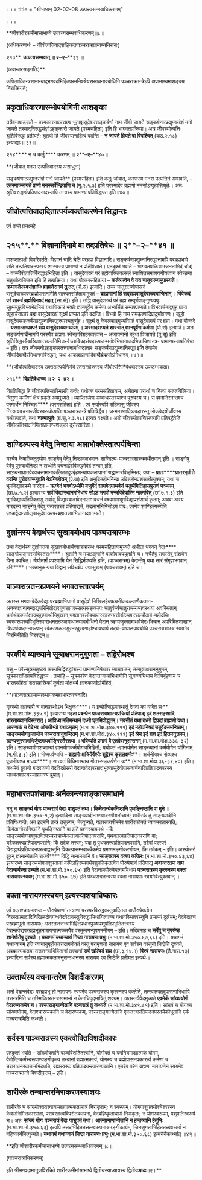 +++
title = "श्रीभाष्यम् 02-02-08 उत्पत्त्यसम्भवाधिकरणम्"

+++


**श्रीशारीरकमीमांसाभाष्ये उत्पत्त्यसम्भवाधिकरणम्॥८॥

(अधिकरणार्थः – जीवोत्पत्तिवादशङ्कितपाञ्चरात्राप्रामाण्यनिरासः)

२१३**. **उत्पत्यसम्भवात् ॥ २**–**२**–**३९ ॥

(अवान्तरसङ्गतिः)**

कपिलादितन्त्रसामान्याद्भगवदभिहितपरमनिश्श्रेयससाधनावबोधिनि पञ्चरात्रतन्त्रेऽपि अप्रामाण्यमाशङ्क्य निराक्रियते;

## प्रकृताधिकरणारम्भोपयोगिनी आशङ्का

तत्रैवमाशङ्कते – परमकारणात्परब्रह्म भूताद्वासुदेवात्सङ्कर्षणो नाम जीवो जायते सङ्कर्षणात्प्रद्युम्नसंज्ञं मनो जायते तस्मादनिरुद्धसंज्ञोऽहङ्कारो जायते (परमसंहिता) इति हि भागवतप्रक्रिया। अत्र जीवस्योत्पत्तिः श्रुतिविरुद्धा प्रतीयते; श्रुतयो हि जीवस्यानादित्वं वदन्ति – **न जायते म्रियते वा विपश्चित्** (कठ.२.१८) इत्याद्याः॥ ३९॥

२१४**.** न च कर्तुः**** करणम् ॥ २**–**२**–**४०॥

**(जीवात् मनस उत्पत्तिवादस्य असाधुता)

सङ्कर्षणात्प्रद्युम्नसंज्ञं मनो जायते** (परमसंहिता) इति कर्तुः जीवात्, करणस्य मनस उत्पत्तिर्न सम्भवति, – **एतस्माज्जायते प्राणो मनस्सर्वेन्द्रियाणि च** (मु.२.१.३) इति परस्मादेव ब्रह्मणो मनसोऽप्युत्पत्तिश्रुतेः। अतः श्रुतिवरुद्धार्थप्रतिपादनादस्यापि तन्त्रस्य प्रामाण्यं प्रतिषिद्ध्यत इति॥४०॥

## जीवोत्पत्तिवादादितात्पर्यव्यक्तीकरणेन सिद्धान्तः

एवं प्राप्ते प्रचक्ष्महे

## २१५**.** विज्ञानादिभावे वा तदप्रतिषेधः ॥ २**–**२**–**४१ ॥

वाशब्दात्पक्षो विपरिवर्तते; विज्ञानं चादि चेति परब्रह्म विज्ञानादि। सङ्कर्षणप्रद्युम्नानिरुद्धानामपि परब्रह्मभावे सति तत्प्रतिपादनपरस्य शास्त्रस्य प्रामाण्यं न प्रतिषिध्यते। एतदुक्तं भवति –
भागवतप्रक्रियामजनतामिदं चोद्यं – यज्जीवोत्पत्तिर्विरुद्धाऽभिहिता इति । वासुदेवाख्यं परं ब्रह्मैवाश्रितवत्सलं स्वाश्रितसमाश्रयणीयत्वाय स्वेच्छया चतुर्धाऽवतिष्ठत इति हि तत्प्रक्रिया। यथा पौष्करसंहितायां – **कर्तव्यत्वेन वै यत्र चातुरात्म्यमुपास्यते। क्रमागतैस्स्वसंज्ञाभिः ब्राह्मणैरागमं तु तत्** (पौ.सं) इत्यादि। तच्च चातुरात्म्योपासनं वासुदेवाख्यपरब्रह्मोपासनमिति सात्त्वतसंहितायामुक्तं – **ब्राह्मणानां हि सद्ब्रह्मवासुदेवाख्ययाजिनाम् । विवेकदं परं शास्त्रं ब्रह्मोपिनषदं महत्** (सा.सं)) इति। तद्धि वासुदेवाख्यं परं ब्रह्म सम्पूर्णषाङ्गुण्यवपुः सूक्ष्मव्यूहविभवभेदभिन्नं यथाधिकारं भक्तैः ज्ञानपूर्वेण कर्मणा अभ्यर्चितं सम्यक्प्राप्यते। विभवार्चनाद्व्यूहं प्राप्य व्यूहार्चनात्परं ब्रह्म वासुदेवाख्यं सूक्ष्मं प्राप्यत इति वदन्ति। विभवो हि नाम रामकृष्णादिप्रादुर्भावगणः। व्यूहो वासुदेवसङ्कर्षणप्रद्युम्नानिरुद्धरूपश्चतुर्व्यूहः। सूक्ष्मं तु केवलषाड्गुण्यविग्रहं वासुदेवाख्यं पर ब्रह्म। यथा पौष्करे – **यस्मात्सम्यक्परं ब्रह्म वासुदेवाख्यमव्ययम् । अस्मादवाप्यते शास्त्रात् ज्ञानपूर्वेण कर्मणा** (पौ.सं) इत्यादि। अतः सङ्कर्षणादीनामपि परस्यैव ब्रह्मणः स्वेच्छाविग्रहरूपत्वात् – अजायमानो बहुधा विजायते (पु.सू) इति श्रुतिसिद्धस्यैवाश्रितवात्सल्यनिमित्तस्वेच्छाविग्रहसंग्रहरूपजन्मनोऽभिधानात्तदभिधायिशास्त्र-
प्रामाण्यस्याप्रतिषेधः – इति। तत्र जीवमनोऽहङ्कारतत्त्वानामधिष्ठातारः सङ्कर्षणप्रद्युम्नानिरुद्धा इति तेषामेव जीवादिशब्दैरभिधानमविरुद्धम्; यथा आकाशप्राणादिशब्दैर्ब्रह्मणोऽभिधानम् ॥४१॥

**(जीवोत्पत्तिवादस्य उक्ततात्पर्यनिर्णये एतत्तन्त्रोक्तस्य जीवोत्पत्तिनिषेधवादस्य उपष्टम्भकता)

२१६**. **विप्रतिषेधाच्च ॥ २**–**२**–**४२ ॥**

विप्रतिषिद्धा हि जीवोत्पत्तिस्तस्मिन्नपि तन्त्रे; यथोक्तं परमसंहितायाम्, अचेतना परार्था च नित्या सततविक्रिया। त्रिगुणा कर्मिणां क्षेत्रं प्रकृते रूपमुच्यते॥ व्याप्तिरूपेण सम्बन्धस्तस्याश्च पुरुषस्य च। स ह्यनादिरनन्तश्च परमार्थेन निश्चितः**** (परमसंहिता) इति। एवं सर्वास्वपि संहितासु जीवस्य नित्यत्ववचनाज्जीवस्वरूपोत्पत्तिः पञ्चरात्रतन्त्रे प्रतिषिद्धैव। जन्ममरणादिव्यवहारस्तु लोकवेदयोर्जीवस्य यथोपपद्यते, तथा **नात्माश्रुतेः** (ब्र.सू.२.३.१८) इत्यत्र वक्ष्यते। अतो जीवस्योत्पत्तिस्तत्रापि प्रतिषद्धैवेति जीवोत्पत्तिवादनिमित्ताप्रामाण्यशङ्का दूरोत्सारिता।

## शाण्डिल्यस्य वेदेषु निष्ठाया अलाभोक्तेस्तात्पर्यचिन्ता

यश्चैष केषाञ्जिदुद्घोषः साङ्गेषु वेदेषु निष्ठामलभमानः शाण्डिल्यः पञ्चरात्रशास्त्रमधीतवान् इति । साङ्गेषु वेदेषु पुरुषार्थनिष्ठा न लब्धेति वचनाद्वेदविरुद्धमेवेदं तन्त्रम् इति, साऽप्यनाघ्रातवेदवचसामानाकलिततदुपबृंहणन्यायकलापानां श्रद्धामात्रविजृम्भितः; यथा – **प्रातः****प्रातरनृतं ते वदन्ति पुरोदयाज्जुह्वति येऽग्निहोत्रम्** (ऐ.ब्रा) इति अनुदितहोमनिन्दा उदितहोमप्रशंसार्थेत्युक्तम्; यथा च भूमविद्याप्रक्रमे नारदेन – **ऋग्वेदं भगवोऽध्येमि यजुर्वेदं सामवेदमाथर्वणं चतुर्थमितिहासपुराणं पञ्चमम्** (छा.७.१.२) इत्यारभ्य **सर्वं विद्यास्थानमभिधाय सोऽहं भगवो मन्त्रविदेवास्मि नात्मवित्** (छां.७.१.३) इति भूमविद्याव्यतिरिक्तासु सर्वासु विद्यास्वात्मवेदनालाभवचनं वक्ष्यमाणभूमविद्याप्रशंसार्थं कृतम्; अथवा अस्य नारदस्य साङ्गेषु वेदेषु यत्परतत्त्वं प्रतिपाद्यते, तदलाभनिमित्तोऽयं वादः; एवमेव शाण्डिल्यस्येति पश्चाद्वेदान्तवेद्यवासुदेवाख्यपरब्रह्मतत्त्वाभिधानादवगम्यते।

## दुर्ज्ञानस्य वेदार्थस्य सुखावबोधाय पाञ्चरात्रारम्भः

तथा वेदार्थस्य दुर्ज्ञानतया सुखावबोधार्थश्शास्त्रारम्भः परमसंहितायामुच्यते अधीता भगवन् वेदाः**** साङ्गोपाङ्गास्सविस्तराः****। श्रुतानि च मयाऽङ्गानि वाकोवाक्ययुतानि च। नचैतेषु समस्तेषु संशयेन विना क्वचित्। श्रेयोमार्गं प्रपश्यामि येन सिद्धिर्भवष्यति इति, (पाञ्चरात्रम्) वेदान्तेषु यथा सारं संगृह्यभगवान् हरिः****। भक्तानुकम्पया विद्वान् सञ्चिक्षेप यथासुखम् (पाञ्चरात्रम्) इति च।

## पाञ्चरात्रतन्त्रप्रणयने भगवतस्तात्पर्यम्

अतस्स भगवान्वेदैकवेद्यः परब्रह्माभिधानो वासुदेवो निखिलहेयप्रत्यनीककल्याणैकतान-अनन्तज्ञानानन्दाद्यपरिमितोदारगुणसागरस्सत्यसङ्कल्पः चातुर्वर्ण्यचातुराश्रम्यव्यवस्थया अवस्थितान् धर्मार्थकाममोक्षाख्यपुरुषार्थाभिमुखान् भक्तानवलोक्यापारकारुण्यसौशील्यवात्सल्यौदार्य-महोदधिः स्वस्वरूपस्वविभूतिस्वाराधनतत्फलयाथात्म्यावबोधिनो वेदान् ऋग्यजुस्सामाथर्वभेद-भिन्नान् अपरिमितशाखान् विध्यर्थवादमन्त्ररूपान् स्वेतरसकलसुरनरदुरवगाहांश्चावधार्य तदर्थ-याथात्म्यावबोधि पञ्चरात्रशास्त्रं स्वयमेव निरमिमीतेति निरवद्यम्॥

## परकीये व्याख्याने सूत्राक्षराननुगुणता – तद्विरोधश्च

यत्तु – परैस्सूत्रचतुष्टयं कस्यचिद्विरुद्धांशस्य प्रामाण्यनिषेधपरं व्याख्यातम्; तत्सूत्राक्षराननुगुणम्, सूत्रकाराभिप्रायविरुद्धञ्च। तथाहि – सूत्रकारेण वेदान्तन्यायाभिधायीनि सूत्राण्यभिधाय वेदोपबृंहणाय च भारतसंहितां शतसहस्रिकां कुर्वता मोक्षधर्मे ज्ञानकाण्डेऽभिहितं,

**(पाञ्चरात्रप्रामाण्यस्थापकमहाभारतवचनादि)

गृहस्थो ब्रह्मचारी च वानप्रस्थोऽथ भिक्षुकः****। य इच्छेत्सिद्धमास्थातुं देवतां कां यजेत सः** (म.भा.शा.मोक्ष.३३५.१) इत्यारभ्य **महता प्रबन्धेन पञ्चरात्रशास्त्रप्रक्रियां प्रतिपाद्य इदं शतसहस्रादि भारताख्यानविस्तरात्। आविध्य मतिमन्थानं दध्नो घृतमिवोद्धृतम्। नवनीतं यथा दध्नो द्विपदां ब्राह्मणो यथा। आरण्यकं च वेदेभ्यः ओषधीभ्यो यथाऽमृतम्** (म.भा.शा.मोक्ष.३४०.१११) **इदं महोपनिषदं चतुर्वेदसमन्वितम्। साङ्ख्ययोगकृतान्तेन पञ्चरात्रानुशब्दितम्** (म.भा.शा.मोक्ष.३४०.१११) **इदं श्रेय इदं ब्रह्म इदं हितमनुत्तमम्। ऋग्यजुस्सामभिर्जुष्टमथर्वाङ्गिरसैस्तथा ॥ भविष्यति प्रमाणं वै एतदेवानुशासनम्** (म.भा.शा.मोक्ष.३३६-३२) इति। साङ्ख्ययोगशब्दाभ्यां ज्ञानयोगकर्मयोगावभिहितौ; यथोक्तं -ज्ञानयोगेन साङ्ख्यानां कर्मयोगेन योगिनाम् (भ.गी.३.३) इति। भीष्मपर्वण्यपि – **ब्राह्मणैः क्षत्रियैर्वैश्यैः शूद्रैश्च कृतलक्षणैः****। अर्चनीयश्च सेव्यश्च पूजनीयश्च माधवः****। सात्त्वतं विधिमास्थाय गीतस्सङ्कर्षणेन यः** (म.भा.शा.मोक्ष.३६-३९,४०) इति। कथमेवं ब्रुवाणो बादरायणो वेदविदग्रेसरो वेदान्तवेद्यपरब्रह्मभूतवासुदेवोपासनार्चनादिप्रतिपादनपरस्य सात्त्वतशास्त्रस्याप्रामाण्यं ब्रूयात्।

## महाभारतप्रशंसायाः अनैकान्त्यशङ्कासमाधाने

ननु च **साङ्ख्यं योगः पञ्चरात्रं वेदाः पाशुपतं तथा। किमेतान्येकनिष्ठानि पृथङ्निष्ठानि वा मुने ॥** (म.भा.शा.मोक्ष.३५०-१,२) इत्यादिना साङ्ख्यादीनामप्यादरणीयतोच्यते; शारीरके तु साङ्ख्यादीनि प्रतिषिध्यन्ते; अत इदमपि तन्त्रं तत्तुल्यम्; नेत्युच्यते, यतस्तत्रापीममेव शारीरकोक्तं न्यायमवतारयति; किमेतान्येकनिष्ठानि पृथङ्निष्ठानि वा इति प्रश्नस्यायमर्थः -किं साङ्ख्ययोगपाशुपतवेदपञ्चरात्राण्येकतत्त्वप्रतिपादनपराणि, पृथक्तत्त्वप्रतिपादनपराणि वा; यदैकतत्त्वप्रतिपादनपराणि; किं तदेकं तत्त्वम्; यदा तु पृथक्तत्त्वप्रतिपादनपराणि, तदैषां परस्परं विरुद्धार्थप्रतिपादनपरत्वाद्वस्तुनि विकल्पासम्भवाच्चैकमेव प्रमाणमङ्गीकरणीयम्, कि तदेकम् – इति। अस्योत्तरं ब्रूवन् ज्ञानान्येतानि राजर्षे**** विद्धि नानामतानि वै। **साङ्ख्यस्य वक्ता कपिलः** (म.भा.शा.मो.३५०.६३,६४) इत्यारभ्य साङ्ख्ययोगपाशुपतानां कपिलहिरण्यगर्भपशुपतिकृतत्वेन पौरुषेयत्वं प्रतिपाद्य **अवान्तरतपा नाम वेदाचार्यस्स उच्यते** (म.भा.शा.मो.३५०.६५) इति वेदानामपौरुषेयत्वमभिधाय **पञ्चरात्रस्य कृत्स्नस्य वक्ता नारायणस्स्वयम्** (म.भा.शा.मो.३५०-६७) इति पञ्चरात्रतन्त्रस्य वक्ता नारायणः स्वयमेवेत्युक्तवान् ।

## वक्ता नारायणस्स्वयम् इत्यस्याशयाविष्कारः

एवं वदतश्चायमाशयः – पौरुषेयाणां तन्त्राणां परस्परविरुद्धवस्तुवादितया अपौरुषेयत्वेन निरस्तप्रमादादिनिखिलदोषगन्धवेदवेद्यवस्तुविरुद्धाभिधायित्वाच्च यथावस्थितवस्तुनि प्रामाण्यं दुर्लभम्; वेदवेद्यश्च परब्रह्मभूतो नारायणः; अतस्तत्तत्तन्त्राभिहितप्रधानपुरुषपशुपतिप्रभृतितत्त्वस्य वेदान्तवेद्यपरब्रह्मभूतनारायणात्मकतयैव वस्तुत्वमभ्युपगमनीयम् – इति। तदिदमाह च **सर्वेषु च नृपश्रेष्ठ ज्ञानेष्वेतेषु दृश्यते । यथागमं यथान्यायं निष्ठा नारायणः प्रभुः** (म.भा.शा.मो.३५०.६७,६८) इति। यथागमं यथान्यायम् इति न्यायानुगृहीततत्तदागमोक्तं वस्तु परामृशतो नारायण एव सर्वस्य वस्तुनो निष्ठेति दृश्यते, अब्रह्मात्मकतया तत्तत्तन्त्राभिहितानां तत्त्वानां **सर्वं खल्विदं ब्रह्म** (छा.३.१४.१) **विश्वं नारायणः** (तै.नारा.१३) इत्यादिना सर्वस्य ब्रह्मात्मकतामनुसन्दधानस्य नारायण एव निष्ठेति प्रतीयत इत्यर्थः।

## उक्तार्थस्य वचनान्तरेण विशदीकरणम्

अतो वेदान्तवेद्यः परब्रह्मभू तो नारायणः स्वयमेव पञ्चरात्रस्य कृत्स्नस्य वक्तेति, तत्स्वरूपतदुपासनाभिधायि तत्तन्त्रमिति च तस्मिन्नितरतन्त्रसामान्यं न केनचिदुद्भायितुं शक्यम्। अतस्तत्रैवेदमुच्यते **एवमेकं सांख्ययोगं वेदारण्यकमेव च। परस्पराङ्गान्येतानि पञ्चरात्रं तु कथ्यते** (म.भा.शा.मो.३४९.८१) इति। सांख्यं च योगश्च सांख्ययोगम्, वेदाश्चारण्यकानि च वेदारण्यकम्, परस्पराङ्गान्येतानि एकतत्त्वप्रतिपादनपरतयैकीभूतानि एकं पञ्चरात्रमिति कथ्यते।

## सर्वस्य पाञ्चरात्रस्य एकत्वोक्तिविशदीकारः

एतदुक्तं भवति – सांख्योक्तानि पञ्चविंशतितत्त्वानि, योगोक्तं च यमनियमाद्यात्मकं योगम्, वेदोदितकर्मस्वरूपाण्यङ्गीकृत्य तत्त्वानां ब्रह्मात्मकत्वं, योगस्य च ब्रह्मोपासनप्रकारत्वं कर्मणां च तदाराधनरूपतामभिदधति, ब्रह्मस्वरूपं प्रतिपादयन्त्यारण्यकानि। एतदेव परेण ब्रह्मणा नारायणेन स्वयमेव पञ्चरात्रतन्त्रे विशदीकृतम् – इति।

## शारीरके तन्त्रान्तरनिराकरणस्याशयः

शारीरके च सांख्योक्ततत्त्वानामब्रह्मात्मकतामात्रं निराकृतम्; न स्वरूपम्। योगपाशुपतयोश्चेश्वरस्य केवलनिमित्तकारणता, परावरतत्त्वविपरीतकल्पना, वेदबहिष्कृताचारो निराकृतः; न योगस्वरूपम्, पशुपतिस्वरूपं च। अतः **सांख्यं योगः पञ्चरात्रं वेदाः पाशुपतं तथा। आत्मप्रमाणान्येतानि न हन्तव्यानि हेतुभिः** (म.भा.शा.मो.३५०.६३) इत्यपि तत्तदभिहिततत्तत्स्वरूपमात्रमङ्गीकार्यम्, जिनसुगताभिहिततत्त्ववत्सर्वं न बहिष्कार्यमित्युच्यते। **यथागमं यथान्यायं निष्ठा नारायणः प्रभुः** (म.भा.शा.मो.३५०.६८) इत्यनेनैकार्थ्यात् ॥४२॥

**इति श्रीशारीरकमीमांसाभाष्ये उत्पत्त्यसम्भवाधिकरणम्॥८॥

(पाञ्चरात्राधिकरणम्)

इति श्रीभगवद्रामानुजविरचिते शारीरकमीमांसाभाष्ये द्वितीयस्याध्यायस्य द्वितीयः****पादः****॥२॥**


